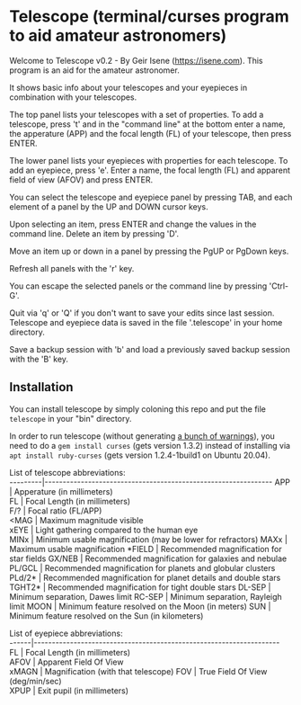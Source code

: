 # Telescope (terminal/curses program to aid amateur astronomers)
Welcome to Telescope v0.2 - By Geir Isene (https://isene.com). This program is an aid for the amateur astronomer.

It shows basic info about your telescopes and your eyepieces in combination with your telescopes.

The top panel lists your telescopes with a set of properties. To add a telescope, press 't' and in the "command line"
at the bottom enter a name, the apperature (APP) and the focal length (FL) of your telescope, then press ENTER. 

The lower panel lists your eyepieces with properties for each telescope. To add an eyepiece, press 'e'. Enter a name,
the focal length (FL) and apparent field of view (AFOV) and press ENTER.

You can select the telescope and eyepiece panel by pressing TAB, and each element of a panel by the UP and DOWN cursor keys. 

Upon selecting an item, press ENTER and change the values in the command line. Delete an item by pressing 'D'.

Move an item up or down in a panel by pressing the PgUP or PgDown keys.

Refresh all panels with the 'r' key.

You can escape the selected panels or the command line by pressing 'Ctrl-G'. 

Quit via 'q' or 'Q' if you don't want to save your edits since last session. Telescope and eyepiece data is saved in the file '.telescope' in your home directory.

Save a backup session with 'b' and load a previously saved backup session with the 'B' key.

## Installation
You can install telescope by simply coloning this repo and put the file `telescope` in your "bin" directory.

In order to run telescope (without generating [a bunch of warnings](https://github.com/isene/RTFM/issues/1)), you need to do a `gem install curses` (gets version 1.3.2) instead of installing via `apt install ruby-curses` (gets version 1.2.4-1build1 on Ubuntu 20.04). 

List of telescope abbreviations:                                          
---------|---------------------------------------------------------------
APP      | Apperature (in millimeters)                                      
FL       | Focal Length (in millimeters)                                    
F/?      | Focal ratio (FL/APP)                                             
\<MAG    | Maximum magnitude visible                                        
xEYE     | Light gathering compared to the human eye                        
MINx     | Minimum usable magnification (may be lower for refractors)
MAXx     | Maximum usable magnification
\*FIELD  | Recommended magnification for star fields
GX/NEB   | Recommended magnification for galaxies and nebulae
PL/GCL   | Recommended magnification for planets and globular clusters
PLd/2\*  | Recommended magnification for planet details and double stars
TGHT2\*  | Recommended magnification for tight double stars
DL-SEP   | Minimum separation, Dawes limit
RC-SEP   | Minimum separation, Rayleigh limit
MOON     | Minimum feature resolved on the Moon (in meters)
SUN      | Minimum feature resolved on the Sun (in kilometers)

List of eyepiece abbreviations:            
------|--------------------------------------------------------------------                                           
FL    | Focal Length (in millimeters)      
AFOV  | Apparent Field Of View             
xMAGN | Magnification (with that telescope)
FOV   | True Field Of View (deg/min/sec)   
XPUP  | Exit pupil (in millimeters)        
